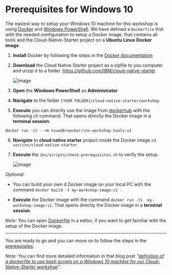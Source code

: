 # Prerequisites for Windows 10

The easiest way to setup your Windows 10 machine for this workshop is using [Docker](https://www.docker.com/) and [Windows PowerShell](https://docs.microsoft.com/en-us/windows-server/administration/windows-commands/powershell).
We have defined a ```Dockerfile``` that with the needed configuration to setup a Docker image, that contains all tools and the Cloud-Native-Starter project on a **Ubuntu Linux Docker image**.

1. **Install** Docker by following the steps in the [Docker documentation](https://docs.docker.com/docker-for-windows/install/)


2. **Download** the Cloud Native Starter project as a zipfile to you computer and unzip it to a folder.
   https://github.com/IBM/cloud-native-starter

   ![image](images/windows-setup-01.png)

3. **Open** the **Windows PowerShell** as **Administrator**

4. **Navigate** to the folder ```[YOUR FOLDER]/cloud-native-starter/workshop```

5. **Execute** you can directly use the image from [dockerhub](https://hub.docker.com/r/tsuedbroecker/cns-workshop-tools) with the following cli command. That opens directly the Docker image in a **terminal session**.

```docker run -it --rm tsuedbroecker/cns-workshop-tools:v3```

6. **Navigate** to **cloud native starter** project inside the Docker image
    ```cd usr/cns/cloud-native-starter```

7. **Execute** the ```iks/scripts/check-prerequisites.sh``` to verify the setup.

    ![image](images/windows-setup-02.png)

_Optional:_ 
* You can build your own d
Docker image on your local PC with the command ```docker build -t my-workshop-image:v1 .```

* **Execute** the Docker image with the command ```docker run -ti  my-workshop-image:v1```. That opens directly the Docker image in a **terminal session**.

_Note:_ You can open [Dockerfile](./Dockerfile) in a editor, if you want to get familiar with the setup of the Docker image.

---

You are ready to go and you can move on to follow the steps in the [prerequisites](00-prerequisites.md).

_Note:_ You can find more detailed information in that blog post _"[definition of a dockerfile to use bash scripts on a Windows 10 machine for our Cloud-Native-Starter workshop](https://suedbroecker.net/2019/08/27/definition-of-a-dockerfile-to-use-bash-scripts-on-a-windows-10-machine-for-our-cloud-native-starter-workshop/)"_.







